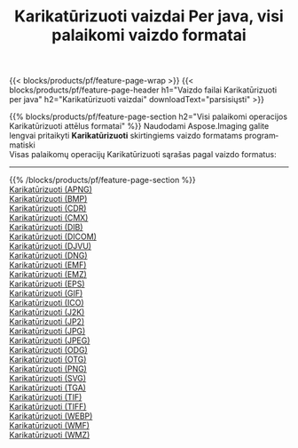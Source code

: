 ﻿---
title: Karikatūrizuoti vaizdai Per java, visi palaikomi vaizdo formatai 
weight: 3920
url: /lt/java/cartoonify 
lang: lt
langdirlevel: 2
locales: zh-hans,ja,it,ru,de,es,fr,nl,id,lt,pl,pt,vi,tr,ko,zh-hant,ar,hi,th,sv,cs,uk,he
description: Naudodami Aspose.Imaging galite lengvai sukurti Karikatūrizuoti vaizdus per java
---

{{< blocks/products/pf/feature-page-wrap >}}
{{< blocks/products/pf/feature-page-header h1="Vaizdo failai Karikatūrizuoti per java" h2="Karikatūrizuoti vaizdai" downloadText="parsisiųsti" >}}


{{% blocks/products/pf/feature-page-section  h2="Visi palaikomi operacijos Karikatūrizuoti attēlus formatai" %}}
Naudodami Aspose.Imaging galite lengvai pritaikyti **Karikatūrizuoti** skirtingiems vaizdo formatams programmatiski
<br/>
Visas palaikomų operacijų Karikatūrizuoti sąrašas pagal vaizdo formatus:
<hr/>
{{% /blocks/products/pf/feature-page-section %}}
<div class="container-fluid productfamilypage bg-gray">
    <div class="convertypes bg-gray agp-content section">
        <div class="container">
		<div class="row other-converters">
		    <div class='col-md-2 other-converter remove-lp remove-rp'><a href="/imaging/lt/java/cartoonify/apng" >Karikatūrizuoti (APNG)</a></div><div class='col-md-2 other-converter remove-lp remove-rp'><a href="/imaging/lt/java/cartoonify/bmp" >Karikatūrizuoti (BMP)</a></div><div class='col-md-2 other-converter remove-lp remove-rp'><a href="/imaging/lt/java/cartoonify/cdr" >Karikatūrizuoti (CDR)</a></div><div class='col-md-2 other-converter remove-lp remove-rp'><a href="/imaging/lt/java/cartoonify/cmx" >Karikatūrizuoti (CMX)</a></div><div class='col-md-2 other-converter remove-lp remove-rp'><a href="/imaging/lt/java/cartoonify/dib" >Karikatūrizuoti (DIB)</a></div><div class='col-md-2 other-converter remove-lp remove-rp'><a href="/imaging/lt/java/cartoonify/dicom" >Karikatūrizuoti (DICOM)</a></div><div class='col-md-2 other-converter remove-lp remove-rp'><a href="/imaging/lt/java/cartoonify/djvu" >Karikatūrizuoti (DJVU)</a></div><div class='col-md-2 other-converter remove-lp remove-rp'><a href="/imaging/lt/java/cartoonify/dng" >Karikatūrizuoti (DNG)</a></div><div class='col-md-2 other-converter remove-lp remove-rp'><a href="/imaging/lt/java/cartoonify/emf" >Karikatūrizuoti (EMF)</a></div><div class='col-md-2 other-converter remove-lp remove-rp'><a href="/imaging/lt/java/cartoonify/emz" >Karikatūrizuoti (EMZ)</a></div><div class='col-md-2 other-converter remove-lp remove-rp'><a href="/imaging/lt/java/cartoonify/eps" >Karikatūrizuoti (EPS)</a></div><div class='col-md-2 other-converter remove-lp remove-rp'><a href="/imaging/lt/java/cartoonify/gif" >Karikatūrizuoti (GIF)</a></div><div class='col-md-2 other-converter remove-lp remove-rp'><a href="/imaging/lt/java/cartoonify/ico" >Karikatūrizuoti (ICO)</a></div><div class='col-md-2 other-converter remove-lp remove-rp'><a href="/imaging/lt/java/cartoonify/j2k" >Karikatūrizuoti (J2K)</a></div><div class='col-md-2 other-converter remove-lp remove-rp'><a href="/imaging/lt/java/cartoonify/jp2" >Karikatūrizuoti (JP2)</a></div><div class='col-md-2 other-converter remove-lp remove-rp'><a href="/imaging/lt/java/cartoonify/jpg" >Karikatūrizuoti (JPG)</a></div><div class='col-md-2 other-converter remove-lp remove-rp'><a href="/imaging/lt/java/cartoonify/jpeg" >Karikatūrizuoti (JPEG)</a></div><div class='col-md-2 other-converter remove-lp remove-rp'><a href="/imaging/lt/java/cartoonify/odg" >Karikatūrizuoti (ODG)</a></div><div class='col-md-2 other-converter remove-lp remove-rp'><a href="/imaging/lt/java/cartoonify/otg" >Karikatūrizuoti (OTG)</a></div><div class='col-md-2 other-converter remove-lp remove-rp'><a href="/imaging/lt/java/cartoonify/png" >Karikatūrizuoti (PNG)</a></div><div class='col-md-2 other-converter remove-lp remove-rp'><a href="/imaging/lt/java/cartoonify/svg" >Karikatūrizuoti (SVG)</a></div><div class='col-md-2 other-converter remove-lp remove-rp'><a href="/imaging/lt/java/cartoonify/tga" >Karikatūrizuoti (TGA)</a></div><div class='col-md-2 other-converter remove-lp remove-rp'><a href="/imaging/lt/java/cartoonify/tif" >Karikatūrizuoti (TIF)</a></div><div class='col-md-2 other-converter remove-lp remove-rp'><a href="/imaging/lt/java/cartoonify/tiff" >Karikatūrizuoti (TIFF)</a></div><div class='col-md-2 other-converter remove-lp remove-rp'><a href="/imaging/lt/java/cartoonify/webp" >Karikatūrizuoti (WEBP)</a></div><div class='col-md-2 other-converter remove-lp remove-rp'><a href="/imaging/lt/java/cartoonify/wmf" >Karikatūrizuoti (WMF)</a></div><div class='col-md-2 other-converter remove-lp remove-rp'><a href="/imaging/lt/java/cartoonify/wmz" >Karikatūrizuoti (WMZ)</a></div>
                </div>
        </div>
    </div>
</div>
<br/>


